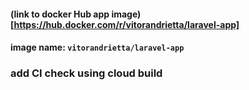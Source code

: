 #### (link to docker Hub app image)[https://hub.docker.com/r/vitorandrietta/laravel-app]

#### image name: `vitorandrietta/laravel-app`

### add CI check using cloud build
